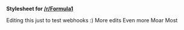 **Stylesheet for [/r/Formula1](http://www.reddit.com/r/formula1)**

Editing this just to test webhooks :)
More edits
Even more
Moar
Most
